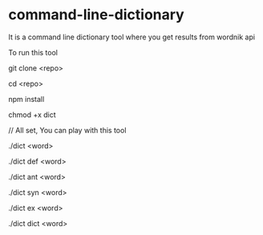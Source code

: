 # command-line-dictionary
It is a command line dictionary tool where you get results from wordnik api

To run this tool

git clone <repo\>

cd <repo\>

npm install

chmod +x dict

// All set, You can play with this tool

./dict <word\>

./dict def <word\>

./dict ant <word\>

./dict syn <word\>

./dict ex <word\>

./dict dict <word\>

